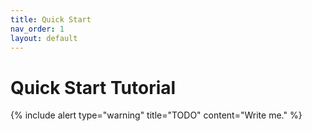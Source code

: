 ```yaml
---
title: Quick Start
nav_order: 1
layout: default
---
```


# Quick Start Tutorial

{% include alert type="warning" title="TODO" content="Write me." %}

[//]: # (Open a browser, scene=hello)

[//]: # (Move your camera)

[//]: # (Install arena python library)

[//]: # (Run hello world cube)

[//]: # (Run hello world scene callback, too many msgs)

[//]: # (Run hello world click listener callback)

[//]: # (Animate the cube)

[//]: # (Use persistance, reload browser)

[//]: # (Edit in Scene Builder page, change something)

[//]: # (Upload python to file store)

[//]: # (Use Builder to add your program runtime)

[//]: # (Debug your program in ARTS)

[//]: # (Debug your scene with A-Frame Scene Inspector)

[//]: # (Visual edit/create content with ARB)
